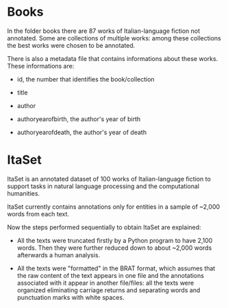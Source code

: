 # Books


In the folder books there are 87 works of Italian-language fiction not annotated. Some are collections of multiple works: among these collections the best works were chosen to be annotated.

There is also a metadata file that contains informations about these works. These informations are:

* id, the number that identifies the book/collection

* title

* author

* authoryearofbirth, the author's year of birth

* authoryearofdeath, the author's year of death

# ItaSet


ItaSet is an annotated dataset of 100 works of Italian-language fiction to support tasks in natural language processing and the computational humanities.

ItaSet currently contains annotations only for entities in a sample of ~2,000 words from each text.

Now the steps performed sequentially to obtain ItaSet are explained:

* All the texts were truncated firstly by a Python program to have 2,100 words. Then they were further reduced down to about ~2,000 words afterwards a human analysis.

* All the texts were "formatted" in the BRAT format, which assumes that the raw content of the text appears in one file and the annotations associated with it appear in another file/files: all the texts were organized eliminating carriage returns and separating words and punctuation marks with white spaces.
